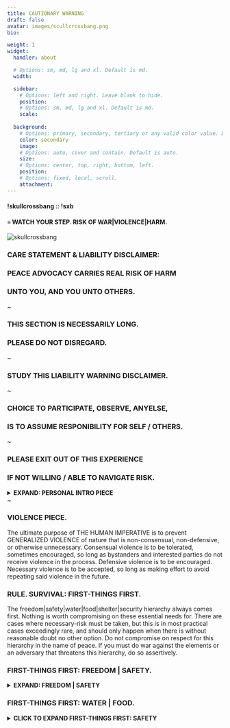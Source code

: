 ```yaml
---
title: CAUTIONARY WARNING
draft: false
avatar: images/scullcrossbang.png
bio: 

weight: 1
widget:
  handler: about

  # Options: sm, md, lg and xl. Default is md.
  width:

  sidebar:
    # Options: left and right. Leave blank to hide.
    position:
    # Options: sm, md, lg and xl. Default is md.
    scale:
  
  background:
    # Options: primary, secondary, tertiary or any valid color value. Default is primary.
    color: secondary
    image:
    # Options: auto, cover and contain. Default is auto.
    size:
    # Options: center, top, right, bottom, left.
    position:
    # Options: fixed, local, scroll.
    attachment: 
---
```

#### !skullcrossbang :: !sxb
#### ≡ WATCH YOUR STEP. RISK OF WAR|VIOLENCE|HARM.
![skullcrossbang](images/sxb_icon.jpg)

### CARE STATEMENT & LIABILITY DISCLAIMER:
### PEACE ADVOCACY CARRIES REAL RISK OF HARM
### UNTO YOU, AND YOU UNTO OTHERS.
~
### THIS SECTION IS NECESSARILY LONG.
### PLEASE DO NOT DISREGARD.
~
### STUDY THIS LIABILITY WARNING DISCLAIMER.
~
### CHOICE TO PARTICIPATE, OBSERVE, ANYELSE,
### IS TO ASSUME RESPONIBILITY FOR SELF / OTHERS.
~
### PLEASE EXIT OUT OF THIS EXPERIENCE
### IF NOT WILLING / ABLE TO NAVIGATE RISK.
<details>
    <summary><b>EXPAND: PERSONAL INTRO PIECE</b> </summary>
This is perhaps the most important content piece in the entire time machine for peace social invention program. The problem with our society in general, with perhaps exception of the prepper community, is that we have a default tendency to wait until a tragedy is too little too late. A core imperative this program brings to the forefront is prevention and preemption, to prepare and plan for 'potential inevitabilities', no matter how negligible their chances seem. I will share now, my personal position with regard to ensuring the safety of me and mine. I will share dangerous pitfalls I encountered along the way to Season 1 of The Wilder-ness Adventures, so that you may avoid such yourself. I will outline in great detail the potential dangers (physical, social, mental) that you may face should you choose to engage, and depending on how intensely you do.

Although I will always care, and hold my pain close deep in my heart, I will not set myself up to be another scapegoat, and I will not hold myself accountable for failure by a given local community to look out for those individuals a part of, who have pure and good intentions in heart, plus the will to brave the risk of insisting on doing not just the right thing, but much more. I do recognize the fact that I will be positioning myself in a seat of influence, and my primary effort will always be to correct and adapt should emergent damage present, but I will need to rely on those not necessarily interested in direct participation, but still interested in the well being of their community and The Brave Souls who step up in the name of world peace. We must break this cycle of person blaming, and the greater part of my work over the decades has been to architect, invent, and engineer a safer, more secure and Humane way---something we can pattern among ourselves and our communities, to prevent and preempt needless tragedy, trauma, generalized violence, and not least, the distorted fantasies of martyrdom and other needless self-violence. 

If this were some other cause, or a 'movement' rah-rah-rah, I would perhaps consider otherwise. World peace is different. This is an existential matter, and I cannot in good conscience relent to persecution or attack, for this is too important. If I knew of a better way, as in if I knew somebody else were on this explicit track for establishing computational peace per piece computer framework, then I perhaps would have relented to fear long ago, for no need to stand up and take that risk. Alas, in serious regard by second consideration, it wouldn't matter if somebody else were already pushing at pulling this: if we were aligned, well then we would naturally converge on the single hyper-constrained unique solution to the world peace problem.

Those that fail to align, they will be stripped off the timetree, and so I should too, should my vision and heart not be true. I have faith in the greater thing, the universal piece, for it has saved me several times yet before by many way. This, this experience right here? The Wilder-ness, that thing wilder than the wilderness itself, it is real. 'I am', 'We are', so real, crazy wild, it to me is simple pure and goosebump-scary. The stakes are always high.
</details>
~

### VIOLENCE PIECE.
The ultimate purpose of THE HUMAN IMPERATIVE is to prevent GENERALIZED VIOLENCE of nature that is non-consensual, non-defensive, or otherwise unnecessary. Consensual violence is to be tolerated, sometimes encouraged, so long as bystanders and interested parties do not receive violence in the process. Defensive violence is to be encouraged. Necessary violence is to be accepted, so long as making effort to avoid repeating said violence in the future.

### RULE. SURVIVAL: FIRST-THINGS FIRST.
The freedom|safety|water|food|shelter|security hierarchy always comes first. Nothing is worth compromising on these essential needs for. There are cases where necessary-risk must be taken, but this is in most practical cases exceedingly rare, and should only happen when there is without reasonable doubt no other option. Do not compromise on respect for this hierarchy in the name of peace. If you must do war against the elements or an adversary that threatens this hierarchy, do so assertively.

### FIRST-THINGS FIRST: FREEDOM | SAFETY.
<details>
    <summary><b>EXPAND: FREEDOM | SAFETY</b> </summary>
Unless you are justly so, for you pose an active threat to yourself or others, you are no good to anybody locked up or incapacitated. Martyrdom is stupid. Ending up locked away in a psych ward by deliberate action is stupid. You will do nothing for the greater good by getting yourself killed or locked up in some name-of.

Safety is essential for maintaining the hierarchy. If you are dying of thirst, slipping on ice to be washed away by the river you attempted to drink from is a foolish way to die. Again, necessary risk at times presents, but this is rare for the 
</details>

### FIRST-THINGS FIRST: WATER | FOOD.
<details>
    <summary><b>CLICK TO EXPAND FIRST-THINGS FIRST: SAFETY</b> </summary>
</details>
